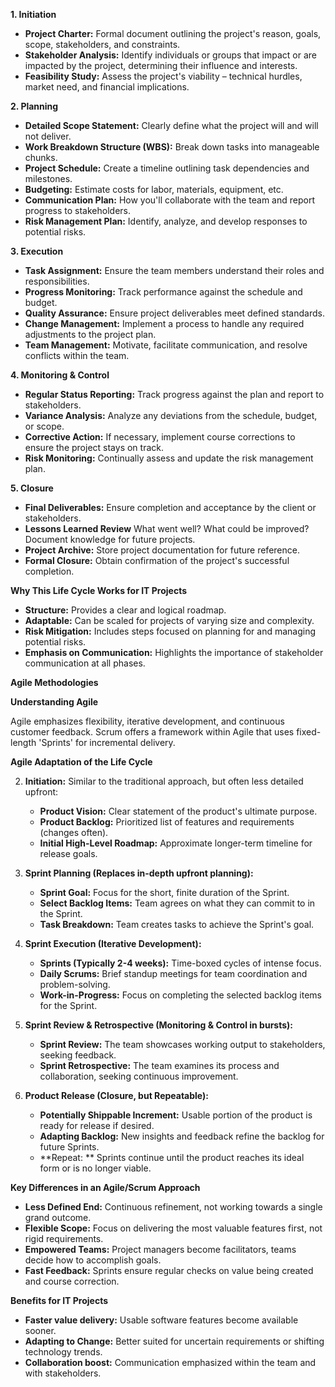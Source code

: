 **1. Initiation**

- **Project Charter:** Formal document outlining the project's reason, goals, scope, stakeholders, and constraints.
- **Stakeholder Analysis:** Identify individuals or groups that impact or are impacted by the project, determining their influence and interests.
- **Feasibility Study:** Assess the project's viability – technical hurdles, market need, and financial implications.

**2. Planning**

- **Detailed Scope Statement:** Clearly define what the project will and will not deliver.
- **Work Breakdown Structure (WBS):** Break down tasks into manageable chunks.
- **Project Schedule:** Create a timeline outlining task dependencies and milestones.
- **Budgeting:** Estimate costs for labor, materials, equipment, etc.
- **Communication Plan:** How you'll collaborate with the team and report progress to stakeholders.
- **Risk Management Plan:** Identify, analyze, and develop responses to potential risks.

**3. Execution**

- **Task Assignment:** Ensure the team members understand their roles and responsibilities.
- **Progress Monitoring:** Track performance against the schedule and budget.
- **Quality Assurance:** Ensure project deliverables meet defined standards.
- **Change Management:** Implement a process to handle any required adjustments to the project plan.
- **Team Management:** Motivate, facilitate communication, and resolve conflicts within the team.

**4. Monitoring & Control**

- **Regular Status Reporting:** Track progress against the plan and report to stakeholders.
- **Variance Analysis:** Analyze any deviations from the schedule, budget, or scope.
- **Corrective Action:** If necessary, implement course corrections to ensure the project stays on track.
- **Risk Monitoring:** Continually assess and update the risk management plan.

**5. Closure**

- **Final Deliverables:** Ensure completion and acceptance by the client or stakeholders.
- **Lessons Learned Review** What went well? What could be improved? Document knowledge for future projects.
- **Project Archive:** Store project documentation for future reference.
- **Formal Closure:** Obtain confirmation of the project's successful completion.

**Why This Life Cycle Works for IT Projects**

- **Structure:** Provides a clear and logical roadmap.
- **Adaptable:** Can be scaled for projects of varying size and complexity.
- **Risk Mitigation:** Includes steps focused on planning for and managing potential risks.
- **Emphasis on Communication:** Highlights the importance of stakeholder communication at all phases.


**Agile Methodologies**

**Understanding Agile**

Agile emphasizes flexibility, iterative development, and continuous customer feedback. Scrum offers a framework within Agile that uses fixed-length 'Sprints' for incremental delivery.

**Agile Adaptation of the Life Cycle**

2. **Initiation:** Similar to the traditional approach, but often less detailed upfront:
    
    - **Product Vision:** Clear statement of the product's ultimate purpose.
    - **Product Backlog:** Prioritized list of features and requirements (changes often).
    - **Initial High-Level Roadmap:** Approximate longer-term timeline for release goals.
    
4. **Sprint Planning (Replaces in-depth upfront planning):**
    
    - **Sprint Goal:** Focus for the short, finite duration of the Sprint.
    - **Select Backlog Items:** Team agrees on what they can commit to in the Sprint.
    - **Task Breakdown:** Team creates tasks to achieve the Sprint's goal.
    
6. **Sprint Execution (Iterative Development):**
    
    - **Sprints (Typically 2-4 weeks):** Time-boxed cycles of intense focus.
    - **Daily Scrums:** Brief standup meetings for team coordination and problem-solving.
    - **Work-in-Progress:** Focus on completing the selected backlog items for the Sprint.
    
8. **Sprint Review & Retrospective (Monitoring & Control in bursts):**
    
    - **Sprint Review:** The team showcases working output to stakeholders, seeking feedback.
    - **Sprint Retrospective:** The team examines its process and collaboration, seeking continuous improvement.
    
10. **Product Release (Closure, but Repeatable):**
    
    - **Potentially Shippable Increment:** Usable portion of the product is ready for release if desired.
    - **Adapting Backlog:** New insights and feedback refine the backlog for future Sprints.
    - **Repeat: ** Sprints continue until the product reaches its ideal form or is no longer viable.
    

**Key Differences in an Agile/Scrum Approach**

- **Less Defined End:** Continuous refinement, not working towards a single grand outcome.
- **Flexible Scope:** Focus on delivering the most valuable features first, not rigid requirements.
- **Empowered Teams:** Project managers become facilitators, teams decide how to accomplish goals.
- **Fast Feedback:** Sprints ensure regular checks on value being created and course correction.

**Benefits for IT Projects**

- **Faster value delivery:** Usable software features become available sooner.
- **Adapting to Change:** Better suited for uncertain requirements or shifting technology trends.
- **Collaboration boost:** Communication emphasized within the team and with stakeholders.